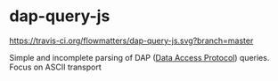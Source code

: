 # dap-query-js

https://travis-ci.org/flowmatters/dap-query-js.svg?branch=master

Simple and incomplete parsing of DAP ([Data Access Protocol](http://opendap.org)) queries. Focus on ASCII transport


